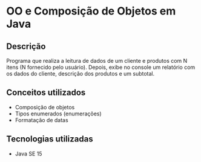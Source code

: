 # OO e Composição de Objetos em Java

## Descrição
Programa que realiza a leitura de dados de um cliente e produtos com N itens (N fornecido pelo usuário). Depois, exibe no console um relatório com os dados do cliente, descrição dos produtos e um subtotal.

## Conceitos utilizados
- Composição de objetos
- Tipos enumerados (enumerações)
- Formatação de datas

## Tecnologias utilizadas 
- Java SE 15


